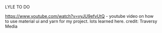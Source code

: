 LYLE TO DO



https://www.youtube.com/watch?v=vyJU9efvUtQ - youtube video on how to use material ui and yarn for my project. lots learned here. credit: Traversy Media